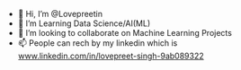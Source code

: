 - 👋 Hi, I’m @Lovepreetin
- 👀 I’m Learning Data Science/AI(ML)
- 💞️ I’m looking to collaborate on Machine Learning Projects
- 📫 People can rech by my linkedin which is www.linkedin.com/in/lovepreet-singh-9ab089322

<!---
Lovepreetin/Lovepreetin is a ✨ special ✨ repository because its `README.md` (this file) appears on your GitHub profile.
You can click the Preview link to take a look at your changes.
--->
